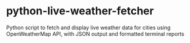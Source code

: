 # python-live-weather-fetcher
Python script to fetch and display live weather data for cities using OpenWeatherMap API, with JSON output and formatted terminal reports
